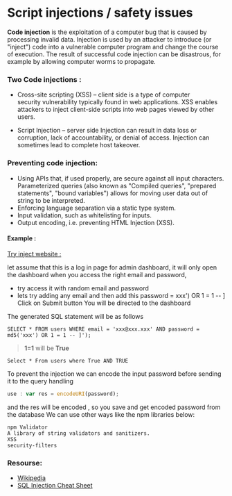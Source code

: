 # Script injections / safety issues 

**Code injection** is the exploitation of a computer bug that is caused by processing invalid data. Injection is used by an attacker to introduce (or "inject") code into a vulnerable computer program and change the course of execution. The result of successful code injection can be disastrous, for example by allowing computer worms to propagate.

### Two Code injections :
* Cross-site scripting (XSS) – client side
is a type of computer security vulnerability typically found in web applications. XSS enables attackers to inject client-side scripts into web pages viewed by other users. 

* Script Injection – server side
Injection can result in data loss or corruption, lack of accountability, or denial of access. Injection can sometimes lead to complete host takeover.


### Preventing code injection:
* Using APIs that, if used properly, are secure against all input characters. Parameterized queries (also known as "Compiled queries", "prepared statements", "bound variables") allows for moving user data out of string to be interpreted.
* Enforcing language separation via a static type system.
* Input validation, such as whitelisting for inputs.
* Output encoding, i.e. preventing HTML Injection (XSS).


#### Example :

[Try inject website :](http://www.techpanda.org/dashboard.php)


let assume that this is a log in page for admin dashboard, it will only open the dashboard when you access the right email and password,
- try access it with random email and password
- lets try adding any email and then add this password = xxx') OR 1 = 1 -- ]
Click on Submit button
You will be directed to the dashboard

The generated SQL statement will be as follows

`SELECT * FROM users WHERE email = 'xxx@xxx.xxx' AND password = md5('xxx') OR 1 = 1 -- ]');`

> **1=1** will be **True**

`Select * From users where True AND TRUE `


To prevent the injection we can encode the input password before sending it to the query handling
```js
use : var res = encodeURI(password);
```
and the res will be encoded , so you save and get encoded password from the database
We can use other ways like the npm libraries below:  
```
npm Validator
A library of string validators and sanitizers.
XSS
security-filters
```
### Resourse:
- [Wikipedia](https://en.wikipedia.org/wiki/SQL_injection)
- [SQL Injection Cheat Sheet](https://www.veracode.com/security/sql-injection)
